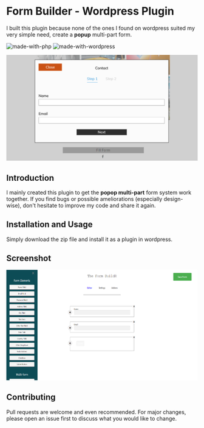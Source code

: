 # Form Builder - Wordpress Plugin

I built this plugin because none of the ones I found on wordpress suited my very simple need, create a **popup** multi-part form.

![made-with-php](https://img.shields.io/badge/PHP-v5.5-teal.svg)
![made-with-wordpress](https://img.shields.io/badge/Wordpress-v5.5.3-orange.svg)


![Cover](/Screenshots/cover.png)

## Introduction

I mainly created this plugin to get the **popop multi-part** form system work together. If you find bugs or possible ameliorations (especially design-wise), don't hesitate to improve my code and share it again.


## Installation and Usage

Simply download the zip file and install it as a plugin in wordpress.


## Screenshot

<div>
<img src="/Screenshots/1.png" alt="Screenshot 1" height="290"/>
</div>


## Contributing
Pull requests are welcome and even recommended. For major changes, please open an issue first to discuss what you would like to change.

